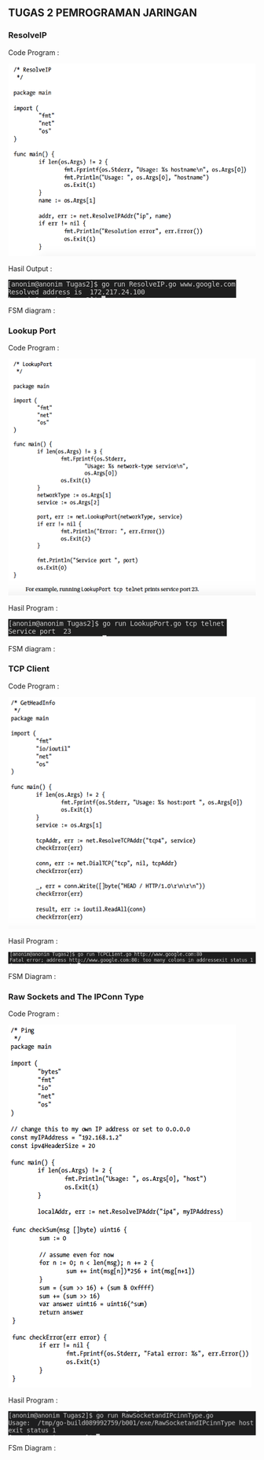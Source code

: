 ## TUGAS 2 PEMROGRAMAN JARINGAN

### ResolveIP

Code Program :

![code 1](Images/ResolveIPAddr.png)

Hasil Output :

![code 1](Images/ResolveIP.png)

FSM diagram :


### Lookup Port

Code Program :

![code 2](Images/LookUpPort.png)

Hasil Program :

![code 2](Images/LookupPort.png)

FSM diagram :


### TCP Client

Code Program :

![code 3](Images/GetHeadInfo.png)

Hasil Program :

![code 2](Images/TCPClient.png)

FSM Diagram :


### Raw Sockets and The IPConn Type

Code Program :

![code 3](Images/Ping.png) ![code 3](Images/Ping2.png)

Hasil Program : 

![code 3](Images/Raw.png)

FSm Diagram :



